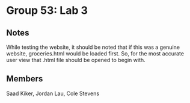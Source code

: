 # Group 53: Lab 3

## Notes

While testing the website, it should be noted that if this was a genuine website, groceries.html would be 
loaded first. So, for the most accurate user view that .html file should be opened to begin with.

## Members

Saad Kiker, Jordan Lau, Cole Stevens
